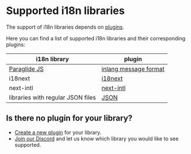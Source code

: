 # Supported i18n libraries

The support of i18n libraries depends on [plugins](/documentation/plugin).

Here you can find a list of supported i18n libraries and their corresponding plugins:

| **i18n library**                                       | **plugin**                                                       |
| ------------------------------------------------------ | ---------------------------------------------------------------- |
| [Paraglide JS](/m/gerre34r/library-inlang-paraglideJs) | [inlang message format](/m/reootnfj/plugin-inlang-messageFormat) |
| i18next                                                | [i18next](/m/3i8bor92/plugin-inlang-i18next)                     |
| next-intl                                              | [next-intl](/m/193hsyds/plugin-inlang-nextIntl)                  |
| libraries with regular JSON files                      | [JSON](/m/ig84ng0o/plugin-inlang-json)                           |

## Is there no plugin for your library?

- [Create a new plugin](/documentation/plugin/guide) for your library.
- [Join our Discord](https://discord.gg/CNPfhWpcAa) and let us know which library you would like to see supported.
